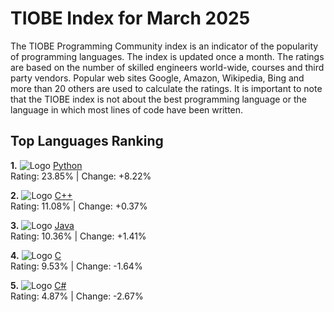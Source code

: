 # TIOBE Index for March 2025

The TIOBE Programming Community index is an indicator of the
popularity of programming  languages. The index is updated once a
month. The ratings are based on the number of  skilled engineers
world-wide, courses and third party vendors. Popular web sites Google,
Amazon, Wikipedia, Bing and more than 20 others are used to calculate
the ratings. It is important to note that the TIOBE index is not about
the best programming language or the language in which most lines of
code have been written.


## Top Languages Ranking
**1.** ![Logo](https://www.tiobe.com/wp-content/themes/tiobe/tiobe-index/images/Python.png) [Python](python.md)  
Rating: 23.85% | Change: +8.22%

**2.** ![Logo](https://www.tiobe.com/wp-content/themes/tiobe/tiobe-index/images/C__.png) [C++](c.md)  
Rating: 11.08% | Change: +0.37%

**3.** ![Logo](https://www.tiobe.com/wp-content/themes/tiobe/tiobe-index/images/Java.png) [Java](java.md)  
Rating: 10.36% | Change: +1.41%

**4.** ![Logo](https://www.tiobe.com/wp-content/themes/tiobe/tiobe-index/images/C.png) [C](c.md)  
Rating: 9.53% | Change: -1.64%

**5.** ![Logo](https://www.tiobe.com/wp-content/themes/tiobe/tiobe-index/images/C_.png) [C#](c.md)  
Rating: 4.87% | Change: -2.67%

